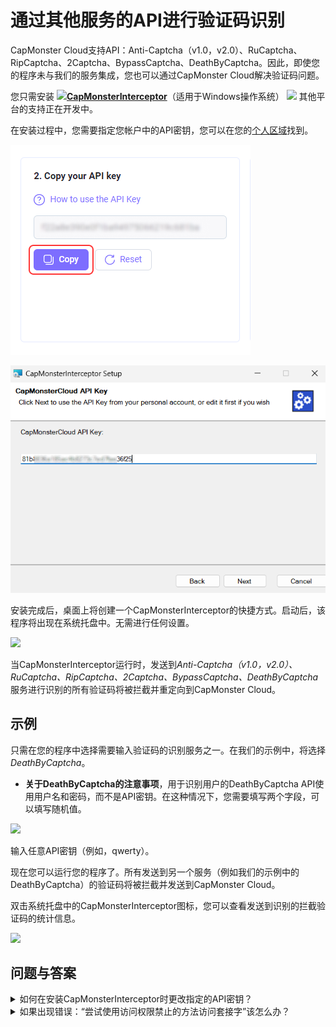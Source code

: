﻿# 通过其他服务的API进行验证码识别
CapMonster Cloud支持API：Anti-Captcha（v1.0，v2.0）、RuCaptcha、RipCaptcha、2Captcha、BypassCaptcha、DeathByCaptcha。因此，即使您的程序未与我们的服务集成，您也可以通过CapMonster Cloud解决验证码问题。

您只需安装 ![](./images/external-services/Aspose.Words.99efaca6-356f-455c-b8b5-a03b46d29ad6.001.png)[**CapMonsterInterceptor**](https://static.zenno.services/ccl/interceptor.msi)（适用于Windows操作系统）
![](./images/external-services/Aspose.Words.99efaca6-356f-455c-b8b5-a03b46d29ad6.002.png) 其他平台的支持正在开发中。

在安装过程中，您需要指定您帐户中的API密钥，您可以在您的[个人区域](https://capmonster.cloud/Dashboard)找到。

![](./images/external-services/Aspose.Words.99efaca6-356f-455c-b8b5-a03b46d29ad6.003.png)

![](./images/external-services/Aspose.Words.99efaca6-356f-455c-b8b5-a03b46d29ad6.004.png)

安装完成后，桌面上将创建一个CapMonsterInterceptor的快捷方式。启动后，该程序将出现在系统托盘中。无需进行任何设置。

![](./images/external-services/Aspose.Words.99efaca6-356f-455c-b8b5-a03b46d29ad6.005.png)

当CapMonsterInterceptor运行时，发送到*Anti-Captcha（v1.0，v2.0）、RuCaptcha、RipCaptcha、2Captcha、BypassCaptcha、DeathByCaptcha*服务进行识别的所有验证码将被拦截并重定向到CapMonster Cloud。
## 示例
只需在您的程序中选择需要输入验证码的识别服务之一。在我们的示例中，将选择 *DeathByCaptcha*。

- **关于DeathByCaptcha的注意事项**，用于识别用户的DeathByCaptcha API使用用户名和密码，而不是API密钥。在这种情况下，您需要填写两个字段，可以填写随机值。

![](./images/external-services/Aspose.Words.99efaca6-356f-455c-b8b5-a03b46d29ad6.006.png)

输入任意API密钥（例如，qwerty）。

现在您可以运行您的程序了。所有发送到另一个服务（例如我们的示例中的DeathByCaptcha）的验证码将被拦截并发送到CapMonster Cloud。

双击系统托盘中的CapMonsterInterceptor图标，您可以查看发送到识别的拦截验证码的统计信息。

![](./images/external-services/Aspose.Words.99efaca6-356f-455c-b8b5-a03b46d29ad6.007.png)
## 问题与答案
<details>
<summary>如何在安装CapMonsterInterceptor时更改指定的API密钥？</summary>

双击CapMonsterInterceptor系统托盘图标。在程序窗口中，找到“设置”区块，更改密钥并点击“保存”。

![](./images/external-services/Aspose.Words.99efaca6-356f-455c-b8b5-a03b46d29ad6.009.png)
</details>

<details>
<summary>如果出现错误：“尝试使用访问权限禁止的方法访问套接字”该怎么办？</summary>

![](./images/external-services/Aspose.Words.99efaca6-356f-455c-b8b5-a03b46d29ad6.010.png)

如果在启动过程中出现错误，意味着端口 80 和/或 443 被另一个应用程序占用。

要解决此错误，需要结束占用这些端口的进程。

通过开始菜单 → 搜索 → cmd 打开命令行。

![](./images/external-services/Aspose.Words.99efaca6-356f-455c-b8b5-a03b46d29ad6.011.png)

输入命令 netstat -a -o | findstr :443

***-a*** 参数表示我们对所有活动连接感兴趣，***-o*** 参数表示我们需要显示每个连接的进程ID。
**findstr :443** 将显示占用所需端口的进程。

进程的PID将显示在右侧列中，如截图所示。
请记住或写下该PID。

打开任务管理器，切换到“详细信息”选项卡，找到具有相应ID的进程并结束该任务。

![](./images/external-services/Aspose.Words.99efaca6-356f-455c-b8b5-a03b46d29ad6.012.png)

</details>
